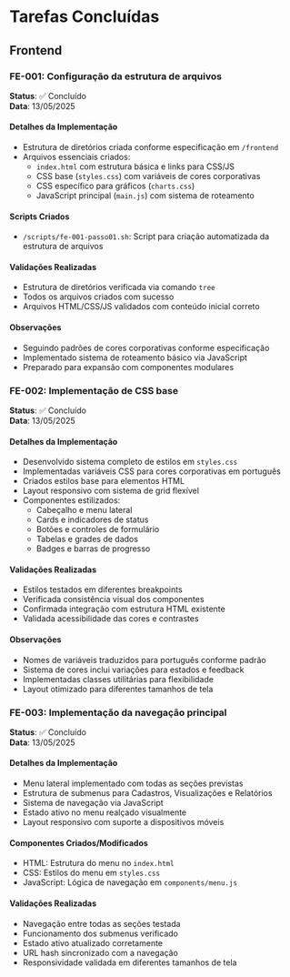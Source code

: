# Tarefas Concluídas

## Frontend

### FE-001: Configuração da estrutura de arquivos
**Status**: ✅ Concluído  
**Data**: 13/05/2025

#### Detalhes da Implementação
- Estrutura de diretórios criada conforme especificação em `/frontend`
- Arquivos essenciais criados:
  - `index.html` com estrutura básica e links para CSS/JS
  - CSS base (`styles.css`) com variáveis de cores corporativas
  - CSS específico para gráficos (`charts.css`)
  - JavaScript principal (`main.js`) com sistema de roteamento

#### Scripts Criados
- `/scripts/fe-001-passo01.sh`: Script para criação automatizada da estrutura de arquivos

#### Validações Realizadas
- Estrutura de diretórios verificada via comando `tree`
- Todos os arquivos criados com sucesso
- Arquivos HTML/CSS/JS validados com conteúdo inicial correto

#### Observações
- Seguindo padrões de cores corporativas conforme especificação
- Implementado sistema de roteamento básico via JavaScript
- Preparado para expansão com componentes modulares

### FE-002: Implementação de CSS base
**Status**: ✅ Concluído  
**Data**: 13/05/2025

#### Detalhes da Implementação
- Desenvolvido sistema completo de estilos em `styles.css`
- Implementadas variáveis CSS para cores corporativas em português
- Criados estilos base para elementos HTML
- Layout responsivo com sistema de grid flexível
- Componentes estilizados:
  - Cabeçalho e menu lateral
  - Cards e indicadores de status
  - Botões e controles de formulário
  - Tabelas e grades de dados
  - Badges e barras de progresso

#### Validações Realizadas
- Estilos testados em diferentes breakpoints
- Verificada consistência visual dos componentes
- Confirmada integração com estrutura HTML existente
- Validada acessibilidade das cores e contrastes

#### Observações
- Nomes de variáveis traduzidos para português conforme padrão
- Sistema de cores inclui variações para estados e feedback
- Implementadas classes utilitárias para flexibilidade
- Layout otimizado para diferentes tamanhos de tela

### FE-003: Implementação da navegação principal
**Status**: ✅ Concluído  
**Data**: 13/05/2025

#### Detalhes da Implementação
- Menu lateral implementado com todas as seções previstas
- Estrutura de submenus para Cadastros, Visualizações e Relatórios
- Sistema de navegação via JavaScript
- Estado ativo no menu realçado visualmente
- Layout responsivo com suporte a dispositivos móveis

#### Componentes Criados/Modificados
- HTML: Estrutura do menu no `index.html`
- CSS: Estilos do menu em `styles.css`
- JavaScript: Lógica de navegação em `components/menu.js`

#### Validações Realizadas
- Navegação entre todas as seções testada
- Funcionamento dos submenus verificado
- Estado ativo atualizado corretamente
- URL hash sincronizado com a navegação
- Responsividade validada em diferentes tamanhos de tela
